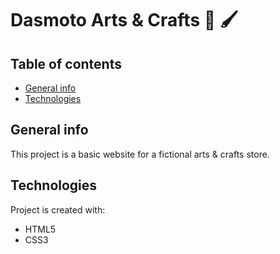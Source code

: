 # Dasmoto Arts & Crafts 🎨 🖌

## Table of contents
* [General info](#general-info)
* [Technologies](#technologies)

## General info
This project is a basic website for a fictional arts & crafts store.

## Technologies
Project is created with:
* HTML5
* CSS3

